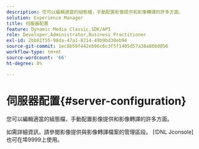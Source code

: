 ```yaml
---
description: 您可以編輯適當的組態檔，手動配置影像提供和影像轉譯的許多方面。
solution: Experience Manager
title: 伺服器配置
feature: Dynamic Media Classic,SDK/API
role: Developer,Administrator,Business Practitioner
exl-id: 2bb81f55-98da-47a1-8214-49b9bd30eb94
source-git-commit: 1ec8b59f442eb96c6c3f5f1405d57a38a86bd056
workflow-type: tm+mt
source-wordcount: '66'
ht-degree: 0%

---
```


# 伺服器配置{#server-configuration}

您可以編輯適當的組態檔，手動配置影像提供和影像轉譯的許多方面。

如需詳細資訊，請參閱影像提供與影像轉譯檔案的管理區段。 [!DNL Jconsole] 也可在埠9999上使用。

